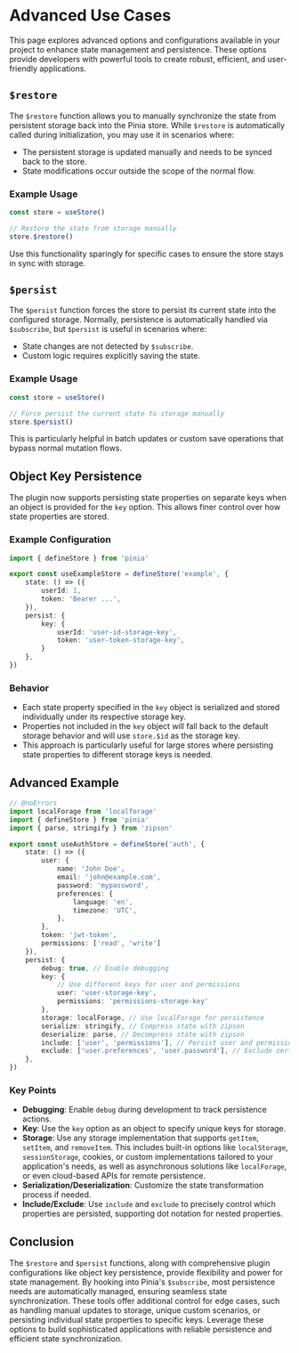 # Advanced Use Cases

This page explores advanced options and configurations available in your project to enhance state management and persistence. These options provide developers with powerful tools to create robust, efficient, and user-friendly applications.

## `$restore`

The `$restore` function allows you to manually synchronize the state from persistent storage back into the Pinia store. While `$restore` is automatically called during initialization, you may use it in scenarios where:

- The persistent storage is updated manually and needs to be synced back to the store.
- State modifications occur outside the scope of the normal flow.

### Example Usage

```typescript
const store = useStore()

// Restore the state from storage manually
store.$restore()
```

Use this functionality sparingly for specific cases to ensure the store stays in sync with storage.

## `$persist`

The `$persist` function forces the store to persist its current state into the configured storage. Normally, persistence is automatically handled via `$subscribe`, but `$persist` is useful in scenarios where:

- State changes are not detected by `$subscribe`.
- Custom logic requires explicitly saving the state.

### Example Usage

```typescript
const store = useStore()

// Force persist the current state to storage manually
store.$persist()
```

This is particularly helpful in batch updates or custom save operations that bypass normal mutation flows.

## Object Key Persistence

The plugin now supports persisting state properties on separate keys when an object is provided for the `key` option. This allows finer control over how state properties are stored.

### Example Configuration

```typescript
import { defineStore } from 'pinia'

export const useExampleStore = defineStore('example', {
	state: () => ({
		userId: 1,
		token: 'Bearer ...',
	}),
	persist: {
		key: {
			userId: 'user-id-storage-key',
			token: 'user-token-storage-key',
		}
	},
})
```

### Behavior

- Each state property specified in the `key` object is serialized and stored individually under its respective storage key.
- Properties not included in the `key` object will fall back to the default storage behavior and will use `store.$id` as the storage key.
- This approach is particularly useful for large stores where persisting state properties to different storage keys is needed.

## Advanced Example

```ts twoslash
// @noErrors
import localForage from 'localforage'
import { defineStore } from 'pinia'
import { parse, stringify } from 'zipson'

export const useAuthStore = defineStore('auth', {
	state: () => ({
		user: {
			name: 'John Doe',
			email: 'john@example.com',
			password: 'mypassword',
			preferences: {
				language: 'en',
				timezone: 'UTC',
			},
		},
		token: 'jwt-token',
		permissions: ['read', 'write']
	}),
	persist: {
		debug: true, // Enable debugging
		key: {
			// Use different keys for user and permissions
			user: 'user-storage-key',
			permissions: 'permissions-storage-key'
		},
		storage: localForage, // Use localForage for persistence
		serialize: stringify, // Compress state with zipson
		deserialize: parse, // Decompress state with zipson
		include: ['user', 'permissions'], // Persist user and permissions
		exclude: ['user.preferences', 'user.password'], // Exclude certain properties
	},
})
```

### Key Points

- **Debugging**: Enable `debug` during development to track persistence actions.
- **Key**: Use the `key` option as an object to specify unique keys for storage.
- **Storage**: Use any storage implementation that supports `getItem`, `setItem`, and `removeItem`. This includes built-in options like `localStorage`, `sessionStorage`, cookies, or custom implementations tailored to your application's needs, as well as asynchronous solutions like `localForage`, or even cloud-based APIs for remote persistence.
- **Serialization/Deserialization**: Customize the state transformation process if needed.
- **Include/Exclude**: Use `include` and `exclude` to precisely control which properties are persisted, supporting dot notation for nested properties.

## Conclusion

The `$restore` and `$persist` functions, along with comprehensive plugin configurations like object key persistence, provide flexibility and power for state management. By hooking into Pinia's `$subscribe`, most persistence needs are automatically managed, ensuring seamless state synchronization. These tools offer additional control for edge cases, such as handling manual updates to storage, unique custom scenarios, or persisting individual state properties to specific keys. Leverage these options to build sophisticated applications with reliable persistence and efficient state synchronization.
